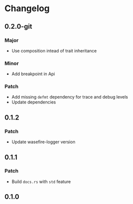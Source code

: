 # Changelog

## 0.2.0-git

### Major

- Use composition intead of trait inheritance

### Minor

- Add breakpoint in Api

### Patch

- Add missing `defmt` dependency for trace and debug levels
- Update dependencies

## 0.1.2

### Patch

- Update wasefire-logger version

## 0.1.1

### Patch

- Build `docs.rs` with `std` feature

## 0.1.0

<!-- Update PR number to skip CHANGELOG.md test: #112 -->
